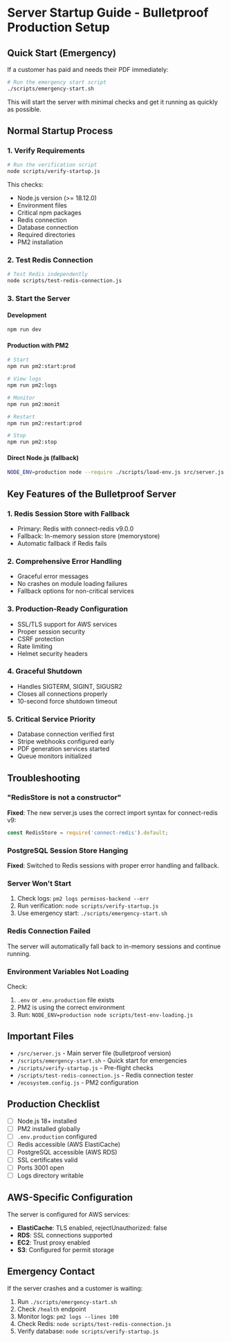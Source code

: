 # Server Startup Guide - Bulletproof Production Setup

## Quick Start (Emergency)

If a customer has paid and needs their PDF immediately:

```bash
# Run the emergency start script
./scripts/emergency-start.sh
```

This will start the server with minimal checks and get it running as quickly as possible.

## Normal Startup Process

### 1. Verify Requirements

```bash
# Run the verification script
node scripts/verify-startup.js
```

This checks:
- Node.js version (>= 18.12.0)
- Environment files
- Critical npm packages
- Redis connection
- Database connection
- Required directories
- PM2 installation

### 2. Test Redis Connection

```bash
# Test Redis independently
node scripts/test-redis-connection.js
```

### 3. Start the Server

#### Development
```bash
npm run dev
```

#### Production with PM2
```bash
# Start
npm run pm2:start:prod

# View logs
npm run pm2:logs

# Monitor
npm run pm2:monit

# Restart
npm run pm2:restart:prod

# Stop
npm run pm2:stop
```

#### Direct Node.js (fallback)
```bash
NODE_ENV=production node --require ./scripts/load-env.js src/server.js
```

## Key Features of the Bulletproof Server

### 1. Redis Session Store with Fallback
- Primary: Redis with connect-redis v9.0.0
- Fallback: In-memory session store (memorystore)
- Automatic fallback if Redis fails

### 2. Comprehensive Error Handling
- Graceful error messages
- No crashes on module loading failures
- Fallback options for non-critical services

### 3. Production-Ready Configuration
- SSL/TLS support for AWS services
- Proper session security
- CSRF protection
- Rate limiting
- Helmet security headers

### 4. Graceful Shutdown
- Handles SIGTERM, SIGINT, SIGUSR2
- Closes all connections properly
- 10-second force shutdown timeout

### 5. Critical Service Priority
- Database connection verified first
- Stripe webhooks configured early
- PDF generation services started
- Queue monitors initialized

## Troubleshooting

### "RedisStore is not a constructor"
**Fixed**: The new server.js uses the correct import syntax for connect-redis v9:
```javascript
const RedisStore = require('connect-redis').default;
```

### PostgreSQL Session Store Hanging
**Fixed**: Switched to Redis sessions with proper error handling and fallback.

### Server Won't Start
1. Check logs: `pm2 logs permisos-backend --err`
2. Run verification: `node scripts/verify-startup.js`
3. Use emergency start: `./scripts/emergency-start.sh`

### Redis Connection Failed
The server will automatically fall back to in-memory sessions and continue running.

### Environment Variables Not Loading
Check:
1. `.env` or `.env.production` file exists
2. PM2 is using the correct environment
3. Run: `NODE_ENV=production node scripts/test-env-loading.js`

## Important Files

- `/src/server.js` - Main server file (bulletproof version)
- `/scripts/emergency-start.sh` - Quick start for emergencies
- `/scripts/verify-startup.js` - Pre-flight checks
- `/scripts/test-redis-connection.js` - Redis connection tester
- `/ecosystem.config.js` - PM2 configuration

## Production Checklist

- [ ] Node.js 18+ installed
- [ ] PM2 installed globally
- [ ] `.env.production` configured
- [ ] Redis accessible (AWS ElastiCache)
- [ ] PostgreSQL accessible (AWS RDS)
- [ ] SSL certificates valid
- [ ] Ports 3001 open
- [ ] Logs directory writable

## AWS-Specific Configuration

The server is configured for AWS services:
- **ElastiCache**: TLS enabled, rejectUnauthorized: false
- **RDS**: SSL connections supported
- **EC2**: Trust proxy enabled
- **S3**: Configured for permit storage

## Emergency Contact

If the server crashes and a customer is waiting:
1. Run `./scripts/emergency-start.sh`
2. Check `/health` endpoint
3. Monitor logs: `pm2 logs --lines 100`
4. Check Redis: `node scripts/test-redis-connection.js`
5. Verify database: `node scripts/verify-startup.js`